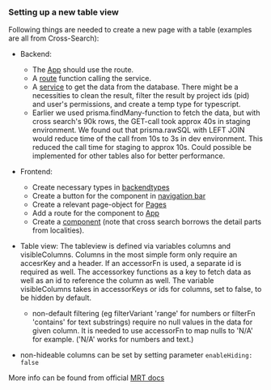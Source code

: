 ### Setting up a new table view

Following things are needed to create a new page with a table (examples are all from Cross-Search):

- Backend:

  - The [App](../../backend/src/app.ts) should use the route.
  - A [route](../../backend/src/routes/crossSearch.ts) function calling the service.
  - A [service](../../backend/src/services/crossSearch.ts) to get the data from the database. There might be a necessities to clean the result, filter the result by project ids (pid) and user's permissions, and create a temp type for typescript.
  - Earlier we used prisma.findMany-function to fetch the data, but with cross search's 90k rows, the GET-call took approx 40s in staging environment. We found out that prisma.rawSQL with LEFT JOIN would reduce time of the call from 10s to 3s in dev environment. This reduced the call time for staging to approx 10s. Could possible be implemented for other tables also for better performance.

- Frontend:
  - Create necessary types in [backendtypes](../../frontend/src/backendTypes.d.ts)
  - Create a button for the component in [navigation bar](../../frontend/src/components/NavBar.tsx)
  - Create a relevant page-object for [Pages](../../frontend/src/components/pages.tsx)
  - Add a route for the component to [App](../../frontend/src/App.tsx)
  - Create a [component](../../frontend/src/components/CrossSearch/CrossSearchTable.tsx) (note that cross search borrows the detail parts from localities). 
- Table view:
The tableview is defined via variables columns and visibleColumns. Columns in the most simple form only require an accesrKey and a header. If an accessorFn is used, a separate id is required as well. The accessorkey functions as a key to fetch data as well as an id to reference the column as well. The variable visibleColumns takes in accessorKeys or ids for columns, set to false, to be hidden by default.
  - non-default filtering (eg filterVariant 'range' for numbers or filterFn 'contains' for text substrings) require no null values in the data for given column. It is needed to use accessorFn to map nulls to 'N/A' for example. ('N/A' works for numbers and text.)
 - non-hideable columns can be set by setting parameter `enableHiding: false`

More info can be found from official [MRT docs](https://www.material-react-table.com/)